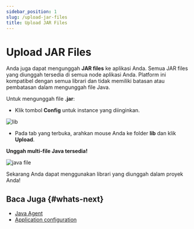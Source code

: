 ```yaml
---
sidebar_position: 1
slug: /upload-jar-files
title: Upload JAR Files
---
```


# Upload JAR Files

Anda juga dapat mengunggah **JAR files** ke aplikasi Anda. Semua JAR files yang diunggah tersedia di semua node aplikasi Anda. Platform ini kompatibel dengan semua librari dan tidak memiliki batasan atau pembatasan dalam mengunggah file Java.

Untuk mengunggah file **.jar**:

  * Klik tombol **Config** untuk instance yang diinginkan. 

  ![lib](#)

  * Pada tab yang terbuka, arahkan mouse Anda ke folder **lib** dan klik **Upload**.

**Unggah multi-file Java tersedia!**

![java file](#)

Sekarang Anda dapat menggunakan librari yang diunggah dalam proyek Anda!

## Baca Juga {#whats-next}

  * [Java Agent](<https://docs.dewacloud.com/docs/javaagent/>)
  * [Application configuration](<https://docs.dewacloud.com/docs/application-configuration/>)
